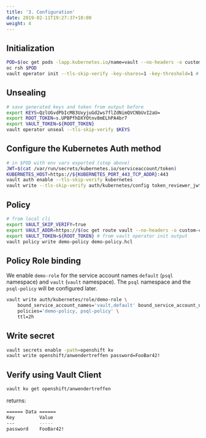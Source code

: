 ```yaml
---
title: '3. Configuration'
date: 2019-02-11T19:27:37+10:00
weight: 4
---
```


## Initialization
```bash
POD=$(oc get pods -lapp.kubernetes.io/name=vault --no-headers -o custom-columns=NAME:.metadata.name)
oc rsh $POD
vault operator init --tls-skip-verify -key-shares=1 -key-threshold=1 # in vault pod
```

## Unsealing
```bash
# save generated keys and token from output before
export KEYS=QzlUGvdPbIcM83UxyjuGd2ws7flZdNimQVCNbUvI2aU=
export ROOT_TOKEN=s.UPBPfhDXYOtnv8mELhPA4br7
export VAULT_TOKEN=${ROOT_TOKEN}
vault operator unseal --tls-skip-verify $KEYS
```

## Configure the Kubernetes Auth method
```bash
# in $POD with env vars exported (step above)
JWT=$(cat /var/run/secrets/kubernetes.io/serviceaccount/token)
KUBERNETES_HOST=https://${KUBERNETES_PORT_443_TCP_ADDR}:443
vault auth enable --tls-skip-verify kubernetes
vault write --tls-skip-verify auth/kubernetes/config token_reviewer_jwt=$JWT kubernetes_host=$KUBERNETES_HOST kubernetes_ca_cert=@/var/run/secrets/kubernetes.io/serviceaccount/ca.crt
```

## Policy
```bash
# from local cli
export VAULT_SKIP_VERIFY=true
export VAULT_ADDR=https://$(oc get route vault --no-headers -o custom-columns=HOST:.spec.host)
export VAULT_TOKEN=${ROOT_TOKEN} # from vault operator init output
vault policy write demo-policy demo-policy.hcl
```

## Policy Role binding
We enable `demo-role` for the service account names `default` (`psql` namespace) and `vault` (`vault` namespace). The `psql` namespace and the `psql-policy` will be configured later.
```bash
vault write auth/kubernetes/role/demo-role \
    bound_service_account_names='vault,default' bound_service_account_namespaces='vault,psql' \
    policies='demo-policy, psql-policy' \
    ttl=2h
```

## Write secret
```bash
vault secrets enable -path=openshift kv
vault write openshift/anwendertreffen password=FooBar42!
```

## Verify using Vault Client
```bash
vault kv get openshift/anwendertreffen
```

returns:

```sh
====== Data ======
Key         Value
---         -----
password    FooBar42!
```